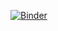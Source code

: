 [![Binder](https://mybinder.org/badge_logo.svg)](https://mybinder.org/v2/gh/SijmeJan/epad_dust/master?urlpath=apps/dust.ipynb)
